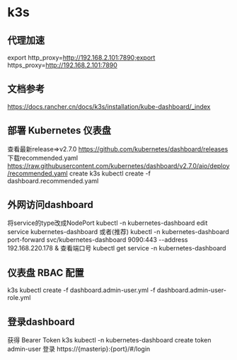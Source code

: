 # k3s

## 代理加速
export http_proxy=http://192.168.2.101:7890;export https_proxy=http://192.168.2.101:7890

## 文档参考
https://docs.rancher.cn/docs/k3s/installation/kube-dashboard/_index

## 部署 Kubernetes 仪表盘
查看最新release=>v2.7.0
https://github.com/kubernetes/dashboard/releases
下载recommended.yaml
https://raw.githubusercontent.com/kubernetes/dashboard/v2.7.0/aio/deploy/recommended.yaml
create
k3s kubectl create -f dashboard.recommended.yaml

## 外网访问dashboard
将service的type改成NodePort
kubectl -n kubernetes-dashboard edit service kubernetes-dashboard
或者(推荐)
kubectl -n kubernetes-dashboard port-forward svc/kubernetes-dashboard 9090:443 --address 192.168.220.178 &
查看端口号
kubectl get service -n kubernetes-dashboard

## 仪表盘 RBAC 配置
k3s kubectl create -f dashboard.admin-user.yml -f dashboard.admin-user-role.yml

## 登录dashboard
获得 Bearer Token
k3s kubectl -n kubernetes-dashboard create token admin-user
登录
https://{masterip}:{port}/#/login